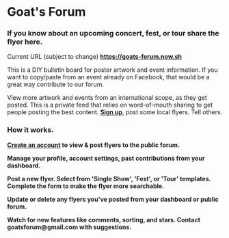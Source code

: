<h1>Goat's Forum</h1>

<h3>If you know about an upcoming concert, fest, or tour share the flyer here.</h3>
     <p>Current URL (subject to change) <b><a href="https://goats-forum.now.sh" target="_blank">https://goats-forum.now.sh</a></b></p>
          <p>
          This is a DIY bulletin board for poster artwork and event information.
          If you want to copy/paste from an event already on Facebook,
          that would be a great way contribute to our forum.
        </p>
         <p>
        View more artwork and events from an international scope, as they get posted.
          This is a private feed that relies on word-of-mouth sharing to get people posting the best content.
         <b><a href="https://goats-forum.now.sh/public/signup" target="_blank">Sign up</a></b>, post some local flyers. Tell others.
        </p>
      </section>
      <section>
        <h3>How it works.</h3>
          <!-- <p>[<em>placeholder for Home community feed screenshot</em>]</p> -->
          <p>
            <b><a href="https://goats-forum.now.sh/public/signup" target="_blank">Create an account</a> to view & post flyers to the public forum.</b>
          </p>
         <!-- <p>[<em>placeholder for Dashboard screenshot</em>]</p> -->
          <p>
            <b>Manage your profile, account settings, past contributions from your dashboard.</b>
          </p>
          <!-- <p>[<em>placeholder for Add Flyer screenshot</em>]</p> -->
          <p>
            <b>Post a new flyer. Select from 'Single Show', 'Fest', or 'Tour' templates. Complete the form to make the flyer more searchable.</b>
          </p>
          <!-- <p>[<em>placeholder for delete flyer shot</em>]</p> -->
          <p>
               <b>Update or delete any flyers you've posted from your dashboard or public forum.</b>
          </p>
          <!-- <p>[<em>placeholder for delete flyer shot</em>]</p> -->
          <p>
             <b>Watch for new features like comments, sorting, and stars.
              Contact <a mail-to='goatsforum@gmail.com'>goatsforum@gmail.com</a> with suggestions.
          </b>
          </p>
      </section>
